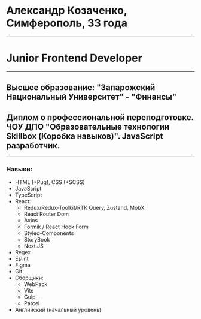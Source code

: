 # Александр Козаченко, Симферополь, 33 года
____
# Junior Frontend Developer
____
## Высшее образование: "Запарожский Национальный Университет" - "Финансы"
## Диплом о профессиональной переподготовке. ЧОУ ДПО "Образовательные технологии Skillbox (Коробка навыков)". JavaScript разработчик.
____
### Навыки:
- HTML (+Pug), CSS (+SCSS)
- JavaScript
- TypeScript
- React: 
   - Redux/Redux-Toolkit/RTK Query, Zustand, MobX
   - React Router Dom
   - Axios
   - Formik / React Hook Form
   - Styled-Components
   - StoryBook
   - Next.JS
- Regex
- Eslint
- Figma
- Git
- Сборщики:
   - WebPack
   - Vite
   - Gulp
   - Parcel
- Английский (начальный уровень)

